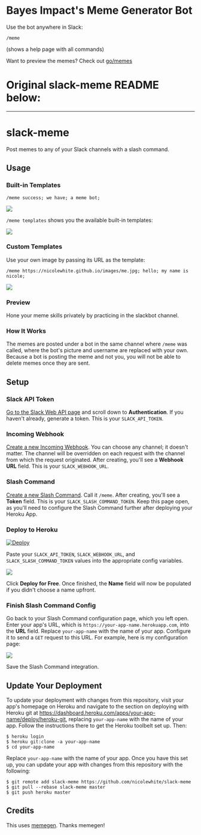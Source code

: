 # Bayes Impact's Meme Generator Bot

Use the bot anywhere in Slack:
```
/meme
```
(shows a help page with all commands)

Want to preview the memes? Check out [go/memes](http://go/memes)

# Original slack-meme README below:
----------------
# slack-meme
Post memes to any of your Slack channels with a slash command.

## Usage

### Built-in Templates

`/meme success; we have; a meme bot;`

<img src="http://i.imgur.com/SBLRFSo.png">

`/meme templates` shows you the available built-in templates:

<img src="http://i.imgur.com/JYigq3k.png">

### Custom Templates
Use your own image by passing its URL as the template:

`/meme https://nicolewhite.github.io/images/me.jpg; hello; my name is nicole;`

<img src="http://i.imgur.com/OVhBlmt.png">

### Preview

Hone your meme skills privately by practicing in the slackbot channel.

### How It Works

The memes are posted under a bot in the same channel where `/meme` was called, where the bot's picture and username are replaced with your own. Because a bot is posting the meme and not you, you will not be able to delete memes once they are sent.

## Setup

### Slack API Token

[Go to the Slack Web API page](https://api.slack.com/web) and scroll down to **Authentication**. If you haven't already, generate a token. This is your `SLACK_API_TOKEN`.

### Incoming Webhook

[Create a new Incoming Webhook](https://my.slack.com/services/new/incoming-webhook/). You can choose any channel; it doesn't matter. 
The channel will be overridden on each request with the channel from which the request originated. After creating, you'll see 
a **Webhook URL** field. This is your `SLACK_WEBHOOK_URL`.

### Slash Command

[Create a new Slash Command](https://my.slack.com/services/new/slash-commands). Call it `/meme`. After creating, you'll see a **Token** field. This is your `SLACK_SLASH_COMMAND_TOKEN`. Keep this page open, as you'll need to configure the Slash Command further after deploying your Heroku App.

### Deploy to Heroku
[![Deploy](https://www.herokucdn.com/deploy/button.png)](https://heroku.com/deploy)

Paste your `SLACK_API_TOKEN`, `SLACK_WEBHOOK_URL`, and `SLACK_SLASH_COMMAND_TOKEN` values into the appropriate config variables.

<img src="http://i.imgur.com/reNOSXe.png">

Click **Deploy for Free**. Once finished, the **Name** field will now be populated if you didn't choose a name upfront.

### Finish Slash Command Config

Go back to your Slash Command configuration page, which you left open. Enter your app's URL, which is `https://your-app-name.herokuapp.com`, into the **URL** field. Replace `your-app-name` with the name of your app. Configure it to send a `GET` request to this URL. For example, here is my configuration page:

<img src="http://i.imgur.com/mFtpKDX.png">

Save the Slash Command integration.

## Update Your Deployment

To update your deployment with changes from this repository, visit your app's homepage on Heroku and navigate to the section on deploying with Heroku git at https://dashboard.heroku.com/apps/your-app-name/deploy/heroku-git, replacing `your-app-name` with the name of your app. Follow the instructions there to get the Heroku toolbelt set up. Then:

```
$ heroku login
$ heroku git:clone -a your-app-name
$ cd your-app-name
```

Replace `your-app-name` with the name of your app. Once you have this set up, you can update your app with changes from this repository with the following:

```
$ git remote add slack-meme https://github.com/nicolewhite/slack-meme
$ git pull --rebase slack-meme master
$ git push heroku master
```

## Credits

This uses [memegen](https://github.com/jacebrowning/memegen). Thanks memegen!
